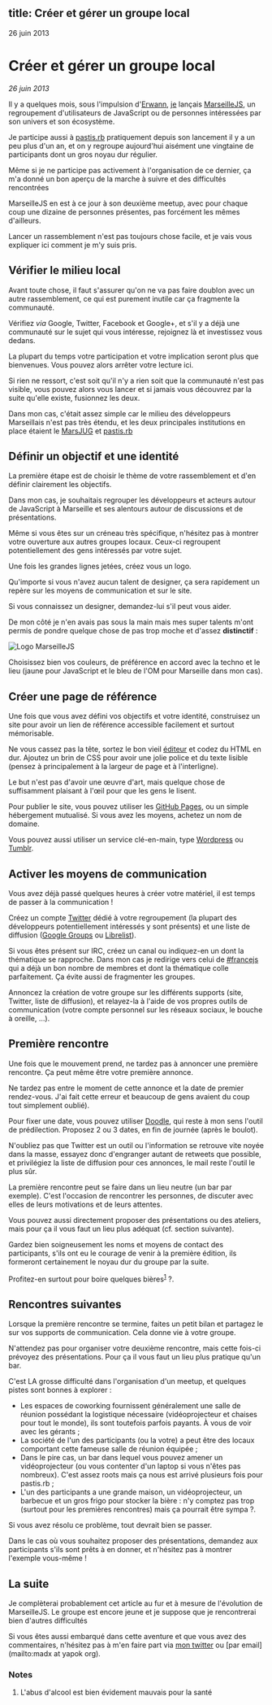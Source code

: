 title: Créer et gérer un groupe local
---

<div class="date">
26 juin 2013
</div>

# Créer et gérer un groupe local

*26 juin 2013*

Il y a quelques mois, sous l'impulsion d'[Erwann][kud], [je][me] lançais
[MarseilleJS][mjs], un regroupement d'utilisateurs de JavaScript ou de
personnes intéressées par son univers et son écosystème.

Je participe aussi à [pastis.rb][prb] pratiquement depuis son lancement il y a
un peu plus d'un an, et on y regroupe aujourd'hui aisément une vingtaine de
participants dont un gros noyau dur régulier.

Même si je ne participe pas activement à l'organisation de ce dernier, ça m'a
donné un bon aperçu de la marche à suivre et des difficultés rencontrées

MarseilleJS en est à ce jour à son deuxième meetup, avec pour chaque coup une
dizaine de personnes présentes, pas forcément les mêmes d'ailleurs.

Lancer un rassemblement n'est pas toujours chose facile, et je vais vous
expliquer ici comment je m'y suis pris.

## Vérifier le milieu local

Avant toute chose, il faut s'assurer qu'on ne va pas faire doublon avec un
autre rassemblement, ce qui est purement inutile car ça fragmente la
communauté.

Vérifiez *via* Google, Twitter, Facebook et Google+, et s'il y a déjà une
communauté sur le sujet qui vous intéresse, rejoignez là et investissez vous
dedans.

La plupart du temps votre participation et votre implication seront plus que
bienvenues. Vous pouvez alors arrêter votre lecture ici.

Si rien ne ressort, c'est soit qu'il n'y a rien soit que la communauté n'est
pas visible, vous pouvez alors vous lancer et si jamais vous découvrez par la
suite qu'elle existe, fusionnez les deux.

Dans mon cas, c'était assez simple car le milieu des développeurs Marseillais
n'est pas très étendu, et les deux principales institutions en place étaient le
[MarsJUG][mjug] et [pastis.rb][prb]

## Définir un objectif et une identité

La première étape est de choisir le thème de votre rassemblement et d'en
définir clairement les objectifs.

Dans mon cas, je souhaitais regrouper les développeurs et acteurs autour de
JavaScript à Marseille et ses alentours autour de discussions et de
présentations.

Même si vous êtes sur un créneau très spécifique, n'hésitez pas à montrer votre
ouverture aux autres groupes locaux. Ceux-ci regroupent potentiellement des
gens intéressés par votre sujet.

Une fois les grandes lignes jetées, créez vous un logo.

Qu'importe si vous n'avez aucun talent de designer, ça sera rapidement un
repère sur les moyens de communication et sur le site.

Si vous connaissez un designer, demandez-lui s'il peut vous aider.

De mon côté je n'en avais pas sous la main mais mes super talents m'ont permis
de pondre quelque chose de pas trop moche et d'assez **distinctif** :

![Logo MarseilleJS][mjs:logo]

Choisissez bien vos couleurs, de préférence en accord avec la techno et le lieu
(jaune pour JavaScript et le bleu de l'OM pour Marseille dans mon cas).

## Créer une page de référence

Une fois que vous avez défini vos objectifs et votre identité, construisez un
site pour avoir un lien de référence accessible facilement et surtout
mémorisable.

Ne vous cassez pas la tête, sortez le bon vieil [éditeur][vim] et codez du HTML
en dur. Ajoutez un brin de CSS pour avoir une jolie police et du texte lisible
(pensez à principalement à la largeur de page et à l'interligne).

Le but n'est pas d'avoir une œuvre d'art, mais quelque chose de suffisamment
plaisant à l'œil pour que les gens le lisent.

Pour publier le site, vous pouvez utiliser les [GitHub Pages][gh:pages], ou un
simple hébergement mutualisé. Si vous avez les moyens, achetez un nom de
domaine.

Vous pouvez aussi utiliser un service clé-en-main, type [Wordpress][wp] ou
[Tumblr][tumblr].

## Activer les moyens de communication

Vous avez déjà passé quelques heures à créer votre matériel, il est temps de
passer à la communication !

Créez un compte [Twitter][tw] dédié à votre regroupement (la plupart des
développeurs potentiellement intéressés y sont présents) et une liste de
diffusion ([Google Groups][groups] ou [Librelist][librelist]).

Si vous êtes présent sur IRC, créez un canal ou indiquez-en un dont la
thématique se rapproche. Dans mon cas je redirige vers celui de
[#francejs][fjs:irc] qui a déjà un bon nombre de membres et dont la thématique
colle parfaitement. Ça évite aussi de fragmenter les groupes.

Annoncez la création de votre groupe sur les différents supports (site,
Twitter, liste de diffusion), et relayez-la à l'aide de vos propres outils de
communication (votre compte personnel sur les réseaux sociaux, le bouche à
oreille, …).

## Première rencontre

Une fois que le mouvement prend, ne tardez pas à annoncer une première
rencontre. Ça peut même être votre première annonce.

Ne tardez pas entre le moment de cette annonce et la date de premier
rendez-vous. J'ai fait cette erreur et beaucoup de gens avaient du coup tout
simplement oublié).

Pour fixer une date, vous pouvez utiliser [Doodle][doodle], qui reste à mon
sens l'outil de prédilection. Proposez 2 ou 3 dates, en fin de journée (après
le boulot).

N'oubliez pas que Twitter est un outil ou l'information se retrouve vite noyée
dans la masse, essayez donc d'engranger autant de retweets que possible, et
privilégiez la liste de diffusion pour ces annonces, le mail reste l'outil le
plus sûr.

La première rencontre peut se faire dans un lieu neutre (un bar par exemple).
C'est l'occasion de rencontrer les personnes, de discuter avec elles de leurs
motivations et de leurs attentes. 

Vous pouvez aussi directement proposer des présentations ou des ateliers, mais
pour ça il vous faut un lieu plus adéquat (cf. section suivante).

Gardez bien soigneusement les noms et moyens de contact des participants, s'ils
ont eu le courage de venir à la première édition, ils formeront certainement le
noyau dur du groupe par la suite.

Profitez-en surtout pour boire quelques bières<sup>[1](#fn1)</sup> ?.

## Rencontres suivantes

Lorsque la première rencontre se termine, faites un petit bilan et partagez le
sur vos supports de communication. Cela donne vie à votre groupe.

N'attendez pas pour organiser votre deuxième rencontre, mais cette fois-ci
prévoyez des présentations. Pour ça il vous faut un lieu plus pratique qu'un
bar.

C'est LA grosse difficulté dans l'organisation d'un meetup, et quelques pistes
sont bonnes à explorer :

- Les espaces de coworking fournissent généralement une salle de réunion
  possédant la logistique nécessaire (vidéoprojecteur et chaises pour tout le
  monde), ils sont toutefois parfois payants. À vous de voir avec les gérants ;
- La société de l'un des participants (ou la votre) a peut être des locaux
  comportant cette fameuse salle de réunion équipée ;
- Dans le pire cas, un bar dans lequel vous pouvez amener un vidéoprojecteur
  (ou vous contenter d'un laptop si vous n'êtes pas nombreux). C'est assez
  roots mais ça nous est arrivé plusieurs fois pour pastis.rb ;
- L'un des participants a une grande maison, un vidéoprojecteur, un barbecue et
  un gros frigo pour stocker la bière : n'y comptez pas trop (surtout pour les
  premières rencontres) mais ça pourrait être sympa ?.

Si vous avez résolu ce problème, tout devrait bien se passer.

Dans le cas où vous souhaitez proposer des présentations, demandez aux
participants s'ils sont prêts à en donner, et n'hésitez pas à montrer l'exemple
vous-même !

## La suite

Je complèterai probablement cet article au fur et à mesure de l'évolution de
MarseilleJS. Le groupe est encore jeune et je suppose que je rencontrerai bien
d'autres difficultés

Si vous êtes aussi embarqué dans cette aventure et que vous avez des
commentaires, n'hésitez pas à m'en faire part via [mon twitter][tw:madx] ou
[par email](mailto:madx at yapok org).

### Notes
<ol>
<li id="fn1">L'abus d'alcool est bien évidement mauvais pour la santé</li>
</ol>

[me]: http://madx.me/
[kud]: http://kud.io/
[fjs]: http://francejs.org/ 
[fjs:irc]: irc://irc.freenode.net/francejs
[mjs]: http://francejs.org/MarseilleJS/ 
[mjs:logo]: http://francejs.org/MarseilleJS/assets/logo.png
[prb]: http://pastisrb.org/ 
[mjug]: http://marsjug.org/
[vim]: http://www.vim.org/
[tw]: http://twitter.com/
[tw:madx]: http://twitter.com/madx
[groups]: http://groups.google.com/
[librelist]: http://librelist.org/
[gh:pages]: http://pages.github.com/
[tumblr]: http://tumblr.com/
[wp]: http://wordpress.com/
[doodle]: http://doodle.com/
